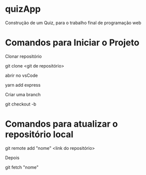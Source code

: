 # quizApp
Construção de um Quiz, para o trabalho final de programação web

# Comandos para Iniciar o Projeto

Clonar repositório

  git clone <git de repositório>

abrir no vsCode

  yarn add express

Criar uma branch

  git checkout -b <nome da branch>

# Comandos para atualizar o repositório local

  git remote add "nome" <link do repositório>

Depois

  git fetch "nome"

